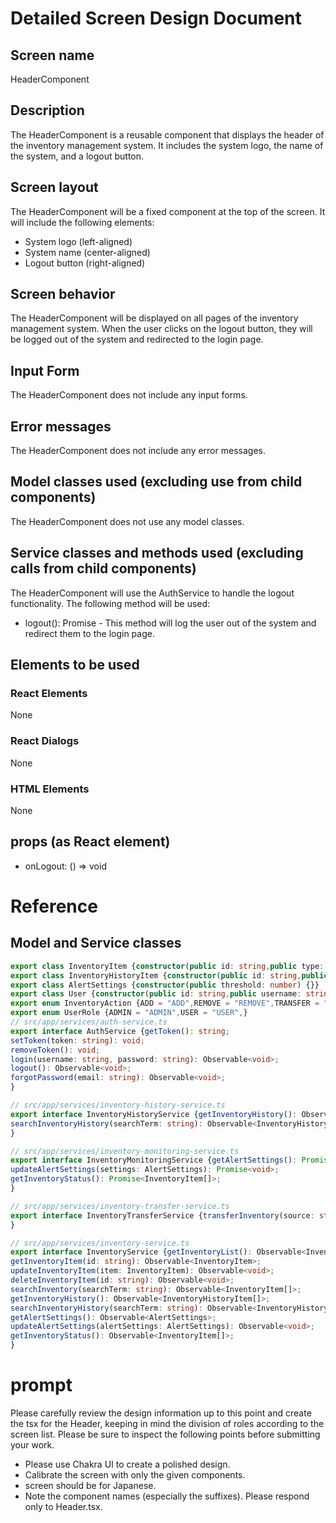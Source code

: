 # Detailed Screen Design Document

## Screen name
HeaderComponent

## Description
The HeaderComponent is a reusable component that displays the header of the inventory management system. It includes the system logo, the name of the system, and a logout button.

## Screen layout
The HeaderComponent will be a fixed component at the top of the screen. It will include the following elements:
- System logo (left-aligned)
- System name (center-aligned)
- Logout button (right-aligned)

## Screen behavior
The HeaderComponent will be displayed on all pages of the inventory management system. When the user clicks on the logout button, they will be logged out of the system and redirected to the login page.

## Input Form
The HeaderComponent does not include any input forms.

## Error messages
The HeaderComponent does not include any error messages.

## Model classes used (excluding use from child components)
The HeaderComponent does not use any model classes.

## Service classes and methods used (excluding calls from child components)
The HeaderComponent will use the AuthService to handle the logout functionality. The following method will be used:
- logout(): Promise<void> - This method will log the user out of the system and redirect them to the login page.
## Elements to be used
### React Elements
None
### React Dialogs
None
### HTML Elements
None
## props (as React element)
- onLogout: () => void

# Reference
## Model and Service classes
```typescript
export class InventoryItem {constructor(public id: string,public type: string,public quantity: number,public location: string,public lastUpdated: Date) {}}
export class InventoryHistoryItem {constructor(public id: string,public action: InventoryAction,public type: string,public quantity: number,public location: string,public date: Date) {}}
export class AlertSettings {constructor(public threshold: number) {}}
export class User {constructor(public id: string,public username: string,public password: string,public email: string,public role: UserRole) {}}
export enum InventoryAction {ADD = "ADD",REMOVE = "REMOVE",TRANSFER = "TRANSFER",}
export enum UserRole {ADMIN = "ADMIN",USER = "USER",}
// src/app/services/auth-service.ts
export interface AuthService {getToken(): string;
setToken(token: string): void;
removeToken(): void;
login(username: string, password: string): Observable<void>;
logout(): Observable<void>;
forgotPassword(email: string): Observable<void>;
}

// src/app/services/inventory-history-service.ts
export interface InventoryHistoryService {getInventoryHistory(): Observable<InventoryHistoryItem[]>;
searchInventoryHistory(searchTerm: string): Observable<InventoryHistoryItem[]>;
}

// src/app/services/inventory-monitoring-service.ts
export interface InventoryMonitoringService {getAlertSettings(): Promise<AlertSettings>;
updateAlertSettings(settings: AlertSettings): Promise<void>;
getInventoryStatus(): Promise<InventoryItem[]>;
}

// src/app/services/inventory-transfer-service.ts
export interface InventoryTransferService {transferInventory(source: string, destination: string, quantity: number): Promise<void>;
}

// src/app/services/inventory-service.ts
export interface InventoryService {getInventoryList(): Observable<InventoryItem[]>;
getInventoryItem(id: string): Observable<InventoryItem>;
updateInventoryItem(item: InventoryItem): Observable<void>;
deleteInventoryItem(id: string): Observable<void>;
searchInventory(searchTerm: string): Observable<InventoryItem[]>;
getInventoryHistory(): Observable<InventoryHistoryItem[]>;
searchInventoryHistory(searchTerm: string): Observable<InventoryHistoryItem[]>;
getAlertSettings(): Observable<AlertSettings>;
updateAlertSettings(alertSettings: AlertSettings): Observable<void>;
getInventoryStatus(): Observable<InventoryItem[]>;
}

```

# prompt
Please carefully review the design information up to this point and create the tsx for the Header, keeping in mind the division of roles according to the screen list.
Please be sure to inspect the following points before submitting your work.
- Please use Chakra UI to create a polished design.
- Calibrate the screen with only the given components.
- screen should be for Japanese.
- Note the component names (especially the suffixes).
Please respond only to Header.tsx.
